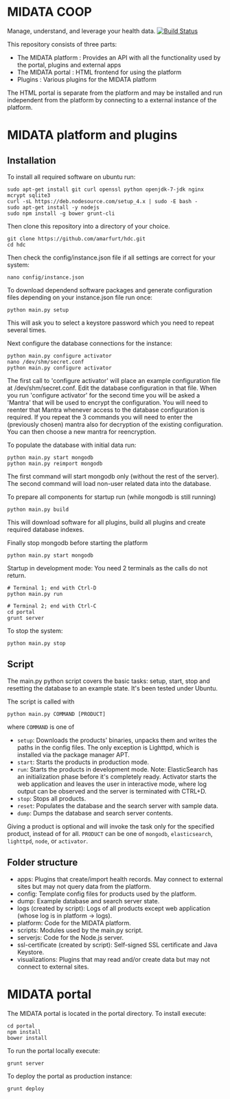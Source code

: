 MIDATA COOP 
=============================

Manage, understand, and leverage your health data.
[![Build Status](https://drone.io/github.com/amarfurt/hdc/status.png)](https://drone.io/github.com/amarfurt/hdc/latest)


This repository consists of three parts:
- The MIDATA platform : Provides an API with all the functionality used by the portal, plugins and external apps
- The MIDATA portal : HTML frontend for using the platform
- Plugins : Various plugins for the MIDATA platform

The HTML portal is separate from the platform and may be installed and run independent from the platform by connecting to a 
external instance of the platform. 

MIDATA platform and plugins
===========================


Installation
-------
 
To install all required software on ubuntu run:
```
sudo apt-get install git curl openssl python openjdk-7-jdk nginx mcrypt sqlite3
curl -sL https://deb.nodesource.com/setup_4.x | sudo -E bash -
sudo apt-get install -y nodejs
sudo npm install -g bower grunt-cli
```

Then clone this repository into a directory of your choice. 
```
git clone https://github.com/amarfurt/hdc.git
cd hdc
```

Then check the config/instance.json file if all settings are correct for your system:
```
nano config/instance.json
```

To download dependend software packages and generate configuration files depending on your instance.json file run once:
```
python main.py setup
```
This will ask you to select a keystore password which you need to repeat several times.

Next configure the database connections for the instance:
```
python main.py configure activator
nano /dev/shm/secret.conf
python main.py configure activator
```
The first call to 'configure activator' will place an example configuration file at /dev/shm/secret.conf. Edit the database
configuration in that file. When you run 'configure activator' for the second time you will be asked a 'Mantra' that will be
used to encrypt the configuration. You will need to reenter that Mantra whenever access to the database configuration is required.
If you repeat the 3 commands you will need to enter the (previously chosen) mantra also for decryption of the existing configuration.
You can then choose a new mantra for reencryption. 

To populate the database with initial data run:
```
python main.py start mongodb
python main.py reimport mongodb
```
The first command will start mongodb only (without the rest of the server). The second command will load non-user related data into the database.

To prepare all components for startup run (while mongodb is still running)
```
python main.py build
```
This will download software for all plugins, build all plugins and create required database indexes.

Finally stop mongodb before starting the platform
```
python main.py start mongodb
```

Startup in development mode:
You need 2 terminals as the calls do not return.
```
# Terminal 1; end with Ctrl-D
python main.py run

# Terminal 2; end with Ctrl-C
cd portal
grunt server
```

To stop the system:
```
python main.py stop
```

Script
------
The main.py python script covers the basic tasks: setup, start, stop and resetting the database to an example state. It's been tested under Ubuntu.

The script is called with
```
python main.py COMMAND [PRODUCT]
```
where ```COMMAND``` is one of
- ```setup```: Downloads the products' binaries, unpacks them and writes the paths in the config files. The only exception is Lighttpd, which is installed via the package manager APT.
- ```start```: Starts the products in production mode. 
- ```run```: Starts the products in development mode. Note: ElasticSearch has an initialization phase before it's completely ready. Activator starts the web application and leaves the user in interactive mode, where log output can be observed and the server is terminated with CTRL+D.
- ```stop```: Stops all products.
- ```reset```: Populates the database and the search server with sample data.
- ```dump```: Dumps the database and search server contents.

Giving a product is optional and will invoke the task only for the specified product, instead of for all. ```PRODUCT``` can be one of ```mongodb```, ```elasticsearch```, ```lighttpd```, ```node```, or ```activator```.

Folder structure
----------------

- apps: Plugins that create/import health records. May connect to external sites but may not query data from the platform.
- config: Template config files for products used by the platform.
- dump: Example database and search server state.
- logs (created by script): Logs of all products except web application (whose log is in platform -> logs).
- platform: Code for the MIDATA platform.
- scripts: Modules used by the main.py script.
- serverjs: Code for the Node.js server.
- ssl-certificate (created by script): Self-signed SSL certificate and Java Keystore.
- visualizations: Plugins that may read and/or create data but may not connect to external sites.


MIDATA portal
==============
The MIDATA portal is located in the portal directory. To install execute:
```
cd portal
npm install
bower install
```

To run the portal locally execute:
```
grunt server
```

To deploy the portal as production instance:
```
grunt deploy
```